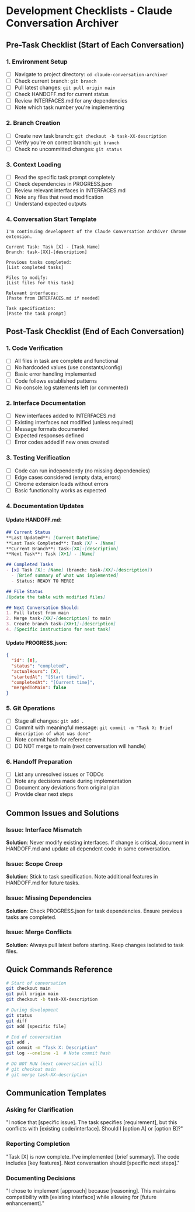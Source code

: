 # Development Checklists - Claude Conversation Archiver

## Pre-Task Checklist (Start of Each Conversation)

### 1. Environment Setup
- [ ] Navigate to project directory: `cd claude-conversation-archiver`
- [ ] Check current branch: `git branch`
- [ ] Pull latest changes: `git pull origin main`
- [ ] Check HANDOFF.md for current status
- [ ] Review INTERFACES.md for any dependencies
- [ ] Note which task number you're implementing

### 2. Branch Creation
- [ ] Create new task branch: `git checkout -b task-XX-description`
- [ ] Verify you're on correct branch: `git branch`
- [ ] Check no uncommitted changes: `git status`

### 3. Context Loading
- [ ] Read the specific task prompt completely
- [ ] Check dependencies in PROGRESS.json
- [ ] Review relevant interfaces in INTERFACES.md
- [ ] Note any files that need modification
- [ ] Understand expected outputs

### 4. Conversation Start Template
```
I'm continuing development of the Claude Conversation Archiver Chrome extension.

Current Task: Task [X] - [Task Name]
Branch: task-[XX]-[description]

Previous tasks completed:
[List completed tasks]

Files to modify:
[List files for this task]

Relevant interfaces:
[Paste from INTERFACES.md if needed]

Task specification:
[Paste the task prompt]
```

## Post-Task Checklist (End of Each Conversation)

### 1. Code Verification
- [ ] All files in task are complete and functional
- [ ] No hardcoded values (use constants/config)
- [ ] Basic error handling implemented
- [ ] Code follows established patterns
- [ ] No console.log statements left (or commented)

### 2. Interface Documentation
- [ ] New interfaces added to INTERFACES.md
- [ ] Existing interfaces not modified (unless required)
- [ ] Message formats documented
- [ ] Expected responses defined
- [ ] Error codes added if new ones created

### 3. Testing Verification
- [ ] Code can run independently (no missing dependencies)
- [ ] Edge cases considered (empty data, errors)
- [ ] Chrome extension loads without errors
- [ ] Basic functionality works as expected

### 4. Documentation Updates

#### Update HANDOFF.md:
```markdown
## Current Status
**Last Updated**: [Current DateTime]
**Last Task Completed**: Task [X] - [Name]
**Current Branch**: task-[XX]-[description]
**Next Task**: Task [X+1] - [Name]

## Completed Tasks
- [x] Task [X]: [Name] (branch: task-[XX]-[description])
  - [Brief summary of what was implemented]
  - Status: READY TO MERGE

## File Status
[Update the table with modified files]

## Next Conversation Should:
1. Pull latest from main
2. Merge task-[XX]-[description] to main
3. Create branch task-[XX+1]-[description]
4. [Specific instructions for next task]
```

#### Update PROGRESS.json:
```json
{
  "id": [X],
  "status": "completed",
  "actualHours": [X],
  "startedAt": "[Start time]",
  "completedAt": "[Current time]",
  "mergedToMain": false
}
```

### 5. Git Operations
- [ ] Stage all changes: `git add .`
- [ ] Commit with meaningful message: `git commit -m "Task X: Brief description of what was done"`
- [ ] Note commit hash for reference
- [ ] DO NOT merge to main (next conversation will handle)

### 6. Handoff Preparation
- [ ] List any unresolved issues or TODOs
- [ ] Note any decisions made during implementation
- [ ] Document any deviations from original plan
- [ ] Provide clear next steps

## Common Issues and Solutions

### Issue: Interface Mismatch
**Solution**: Never modify existing interfaces. If change is critical, document in HANDOFF.md and update all dependent code in same conversation.

### Issue: Scope Creep
**Solution**: Stick to task specification. Note additional features in HANDOFF.md for future tasks.

### Issue: Missing Dependencies
**Solution**: Check PROGRESS.json for task dependencies. Ensure previous tasks are completed.

### Issue: Merge Conflicts
**Solution**: Always pull latest before starting. Keep changes isolated to task files.

## Quick Commands Reference

```bash
# Start of conversation
git checkout main
git pull origin main
git checkout -b task-XX-description

# During development
git status
git diff
git add [specific file]

# End of conversation
git add .
git commit -m "Task X: Description"
git log --oneline -1  # Note commit hash

# DO NOT RUN (next conversation will)
# git checkout main
# git merge task-XX-description
```

## Communication Templates

### Asking for Clarification
"I notice that [specific issue]. The task specifies [requirement], but this conflicts with [existing code/interface]. Should I [option A] or [option B]?"

### Reporting Completion
"Task [X] is now complete. I've implemented [brief summary]. The code includes [key features]. Next conversation should [specific next steps]."

### Documenting Decisions
"I chose to implement [approach] because [reasoning]. This maintains compatibility with [existing interface] while allowing for [future enhancement]."